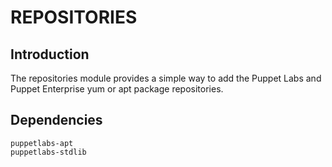 # REPOSITORIES

## Introduction

The repositories module provides a simple way to add the Puppet Labs and Puppet Enterprise
yum or apt package repositories.

## Dependencies

    puppetlabs-apt
    puppetlabs-stdlib
